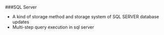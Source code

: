 ###SQL Server
+ A kind of storage method and storage system of SQL SERVER database updates 
+ Multi-step query execution in sql server 

